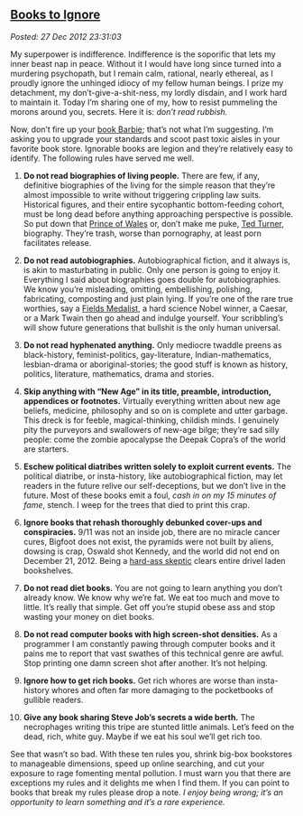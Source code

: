  
[Books to Ignore](https://bakerjd99.wordpress.com/2012/12/27/books-to-ignore/)
-----------------------------------------------------------------------------

*Posted: 27 Dec 2012 23:31:03*

My superpower is indifference. Indifference is the soporific that lets
my inner beast nap in peace. Without it I would have long since turned
into a murdering psychopath, but I remain calm, rational, nearly
ethereal, as I proudly ignore the unhinged idiocy of my fellow human
beings. I prize my detachment, my don’t-give-a-shit-ness, my lordly
disdain, and I work hard to maintain it. Today I’m sharing one of my,
how to resist pummeling the morons around you, secrets. Here it is:
*don’t read rubbish.*

Now, don’t fire up your [book
Barbie](https://www.youtube.com/watch?v=ETJP1ElHTps); that’s not what
I’m suggesting. I’m asking you to upgrade your standards and scoot past
toxic aisles in your favorite book store. Ignorable books are legion and
they’re relatively easy to identify. The following rules have served me
well.

1.  **Do not read biographies of living people.** There are few, if any,
    definitive biographies of the living for the simple reason that
    they’re almost impossible to write without triggering crippling law
    suits. Historical figures, and their entire sycophantic
    bottom-feeding cohort, must be long dead before anything approaching
    perspective is possible. So put down that [Prince of
    Wales](https://www.amazon.com/Prince-Wales-Biography-Jonathan-Dimbleby/dp/0688146155)
    or, don’t make me puke, [Ted
    Turner](https://www.barnesandnoble.com/w/ted-turner-michael-oconnor/1103045877?cm\_mmc=googlepla-\_-book-\_-q000000633-\_-9780313350429\&cm\_mmca2=pla\&ean=9780313350429\&isbn=9780313350429\&r=1),
    biography. They’re trash, worse than pornography, at least porn
    facilitates release.

2.  **Do not read autobiographies.** Autobiographical fiction, and it
    always is, is akin to masturbating in public. Only one person is
    going to enjoy it. Everything I said about biographies goes double
    for autobiographies. We know you’re misleading, omitting,
    embellishing, polishing, fabricating, composting and just plain
    lying. If you’re one of the rare true worthies, say a [Fields
    Medalist](https://www.mathunion.org/general/prizes/fields/details/),
    a hard science Nobel winner, a Caesar, or a Mark Twain then go ahead
    and indulge yourself. Your scribbling’s will show future generations
    that bullshit is the only human universal.

3.  **Do not read hyphenated anything.** Only mediocre twaddle preens as
    black-history, feminist-politics, gay-literature,
    Indian-mathematics, lesbian-drama or aboriginal-stories; the good
    stuff is known as history, politics, literature, mathematics, drama
    and stories.

4.  **Skip anything with “New Age” in its title, preamble, introduction,
    appendices or footnotes.** Virtually everything written about new
    age beliefs, medicine, philosophy and so on is complete and utter
    garbage. This dreck is for feeble, magical-thinking, childish minds.
    I genuinely pity the purveyors and swallowers of new-age bilge;
    they’re sad silly people: come the zombie apocalypse the Deepak
    Copra’s of the world are starters.

5.  **Eschew political diatribes written solely to exploit current
    events.** The political diatribe, or insta-history, like
    autobiographical fiction, may let readers in the future relive our
    self-deceptions, but we don’t live in the future. Most of these
    books emit a foul, *cash in on my 15 minutes of fame*, stench. I
    weep for the trees that died to print this crap.

6.  **Ignore books that rehash thoroughly debunked cover-ups and
    conspiracies.** 9/11 was not an inside job, there are no miracle
    cancer cures, Bigfoot does not exist, the pyramids were not built by
    aliens, dowsing is crap, Oswald shot Kennedy, and the world did not
    end on December 21, 2012. Being a [hard-ass
    skeptic](https://bakerjd99.wordpress.com/2009/10/29/hard-ass-skeptic-rules/)
    clears entire drivel laden bookshelves.

7.  **Do not read diet books.** You are not going to learn anything you
    don’t already know. We know why we’re fat. We eat too much and move
    to little. It’s really that simple. Get off you’re stupid obese ass
    and stop wasting your money on diet books.

8.  **Do not read computer books with high screen-shot densities.** As a
    programmer I am constantly pawing through computer books and it
    pains me to report that vast swathes of this technical genre are
    awful. Stop printing one damn screen shot after another. It’s not
    helping.

9.  **Ignore how to get rich books.** Get rich whores are worse than
    insta-history whores and often far more damaging to the pocketbooks
    of gullible readers.

10. **Give any book sharing Steve Job’s secrets a wide berth.** The
    necrophages writing this tripe are stunted little animals. Let’s
    feed on the dead, rich, white guy. Maybe if we eat his soul we’ll
    get rich too.

See that wasn’t so bad. With these ten rules you, shrink big-box
bookstores to manageable dimensions, speed up online searching, and cut
your exposure to rage fomenting mental pollution. I must warn you that
there are exceptions my rules and it delights me when I find them. If
you can point to books that break my rules please drop a note. *I enjoy
being wrong; it’s an opportunity to learn something and it’s a rare
experience.*
